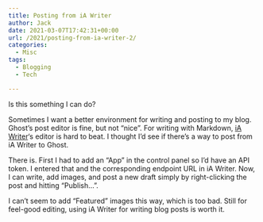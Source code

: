 ```yaml
---
title: Posting from iA Writer
author: Jack
date: 2021-03-07T17:42:31+00:00
url: /2021/posting-from-ia-writer-2/
categories:
  - Misc
tags:
  - Blogging
  - Tech

---
```

<!--kg-card-begin: html-->Is this something I can do?

Sometimes I want a better environment for writing and posting to my blog. Ghost&#8217;s post editor is fine, but not &#8220;nice&#8221;. For writing with Markdown, [iA Writer][1]&#8216;s editor is hard to beat. I thought I&#8217;d see if there&#8217;s a way to post from iA Writer to Ghost.

There is. First I had to add an &#8220;App&#8221; in the control panel so I&#8217;d have an API token. I entered that and the corresponding endpoint URL in iA Writer. Now, I can write, add images, and post a new draft simply by right-clicking the post and hitting &#8220;Publish&#8230;&#8221;.

I can&#8217;t seem to add &#8220;Featured&#8221; images this way, which is too bad. Still for feel-good editing, using iA Writer for writing blog posts is worth it.

<!--kg-card-end: html-->

 [1]: https://ia.net/writer